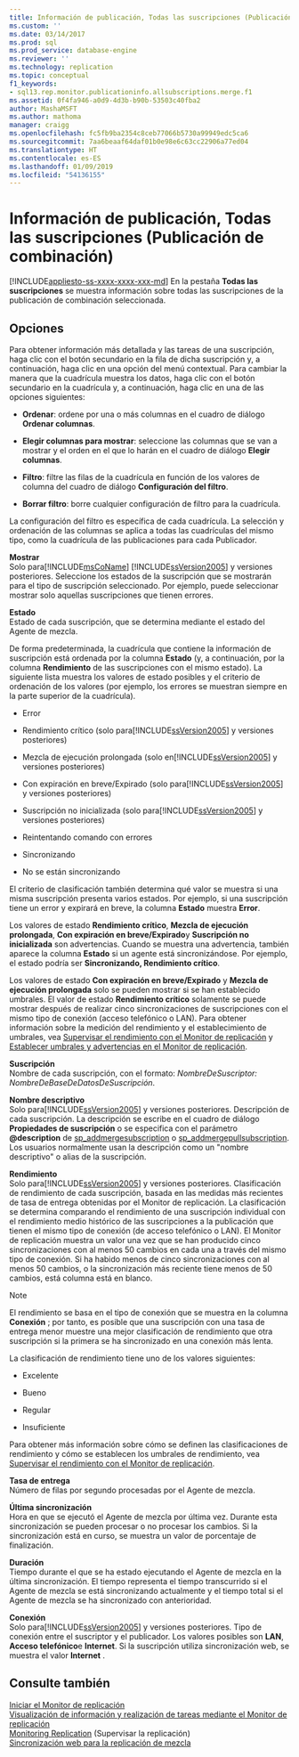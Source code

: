 ```yaml
---
title: Información de publicación, Todas las suscripciones (Publicación de combinación) | Microsoft Docs
ms.custom: ''
ms.date: 03/14/2017
ms.prod: sql
ms.prod_service: database-engine
ms.reviewer: ''
ms.technology: replication
ms.topic: conceptual
f1_keywords:
- sql13.rep.monitor.publicationinfo.allsubscriptions.merge.f1
ms.assetid: 0f4fa946-a0d9-4d3b-b90b-53503c40fba2
author: MashaMSFT
ms.author: mathoma
manager: craigg
ms.openlocfilehash: fc5fb9ba2354c8ceb77066b5730a99949edc5ca6
ms.sourcegitcommit: 7aa6beaaf64daf01b0e98e6c63cc22906a77ed04
ms.translationtype: HT
ms.contentlocale: es-ES
ms.lasthandoff: 01/09/2019
ms.locfileid: "54136155"
---
```

# <a name="publication-information-all-subscriptions-merge-publication"></a>Información de publicación, Todas las suscripciones (Publicación de combinación)
[!INCLUDE[appliesto-ss-xxxx-xxxx-xxx-md](../../includes/appliesto-ss-xxxx-xxxx-xxx-md.md)]
  En la pestaña **Todas las suscripciones** se muestra información sobre todas las suscripciones de la publicación de combinación seleccionada.  
  
## <a name="options"></a>Opciones  
 Para obtener información más detallada y las tareas de una suscripción, haga clic con el botón secundario en la fila de dicha suscripción y, a continuación, haga clic en una opción del menú contextual. Para cambiar la manera que la cuadrícula muestra los datos, haga clic con el botón secundario en la cuadrícula y, a continuación, haga clic en una de las opciones siguientes:  
  
-   **Ordenar**: ordene por una o más columnas en el cuadro de diálogo **Ordenar columnas**.  
  
-   **Elegir columnas para mostrar**: seleccione las columnas que se van a mostrar y el orden en el que lo harán en el cuadro de diálogo **Elegir columnas**.  
  
-   **Filtro**: filtre las filas de la cuadrícula en función de los valores de columna del cuadro de diálogo **Configuración del filtro**.  
  
-   **Borrar filtro**: borre cualquier configuración de filtro para la cuadrícula.  
  
 La configuración del filtro es específica de cada cuadrícula. La selección y ordenación de las columnas se aplica a todas las cuadrículas del mismo tipo, como la cuadrícula de las publicaciones para cada Publicador.  
  
 **Mostrar**  
 Solo para[!INCLUDE[msCoName](../../includes/msconame-md.md)] [!INCLUDE[ssVersion2005](../../includes/ssversion2005-md.md)] y versiones posteriores. Seleccione los estados de la suscripción que se mostrarán para el tipo de suscripción seleccionado. Por ejemplo, puede seleccionar mostrar solo aquellas suscripciones que tienen errores.  
  
 **Estado**  
 Estado de cada suscripción, que se determina mediante el estado del Agente de mezcla.  
  
 De forma predeterminada, la cuadrícula que contiene la información de suscripción está ordenada por la columna **Estado** (y, a continuación, por la columna **Rendimiento** de las suscripciones con el mismo estado). La siguiente lista muestra los valores de estado posibles y el criterio de ordenación de los valores (por ejemplo, los errores se muestran siempre en la parte superior de la cuadrícula).  
  
-   Error  
  
-   Rendimiento crítico (solo para[!INCLUDE[ssVersion2005](../../includes/ssversion2005-md.md)] y versiones posteriores)  
  
-   Mezcla de ejecución prolongada (solo en[!INCLUDE[ssVersion2005](../../includes/ssversion2005-md.md)] y versiones posteriores)  
  
-   Con expiración en breve/Expirado (solo para[!INCLUDE[ssVersion2005](../../includes/ssversion2005-md.md)] y versiones posteriores)  
  
-   Suscripción no inicializada (solo para[!INCLUDE[ssVersion2005](../../includes/ssversion2005-md.md)] y versiones posteriores)  
  
-   Reintentando comando con errores  
  
-   Sincronizando  
  
-   No se están sincronizando  
  
 El criterio de clasificación también determina qué valor se muestra si una misma suscripción presenta varios estados. Por ejemplo, si una suscripción tiene un error y expirará en breve, la columna **Estado** muestra **Error**.  
  
 Los valores de estado **Rendimiento crítico**, **Mezcla de ejecución prolongada**, **Con expiración en breve/Expirado**y **Suscripción no inicializada** son advertencias. Cuando se muestra una advertencia, también aparece la columna **Estado** si un agente está sincronizándose. Por ejemplo, el estado podría ser **Sincronizando, Rendimiento crítico**.  
  
 Los valores de estado **Con expiración en breve/Expirado** y **Mezcla de ejecución prolongada** solo se pueden mostrar si se han establecido umbrales. El valor de estado **Rendimiento crítico** solamente se puede mostrar después de realizar cinco sincronizaciones de suscripciones con el mismo tipo de conexión (acceso telefónico o LAN). Para obtener información sobre la medición del rendimiento y el establecimiento de umbrales, vea [Supervisar el rendimiento con el Monitor de replicación](../../relational-databases/replication/monitor/monitor-performance-with-replication-monitor.md) y [Establecer umbrales y advertencias en el Monitor de replicación](../../relational-databases/replication/monitor/set-thresholds-and-warnings-in-replication-monitor.md).  
  
 **Suscripción**  
 Nombre de cada suscripción, con el formato: *NombreDeSuscriptor: NombreDeBaseDeDatosDeSuscripción*.  
  
 **Nombre descriptivo**  
 Solo para[!INCLUDE[ssVersion2005](../../includes/ssversion2005-md.md)] y versiones posteriores. Descripción de cada suscripción. La descripción se escribe en el cuadro de diálogo **Propiedades de suscripción** o se especifica con el parámetro **@description** de [sp_addmergesubscription](../../relational-databases/system-stored-procedures/sp-addmergesubscription-transact-sql.md) o [sp_addmergepullsubscription](../../relational-databases/system-stored-procedures/sp-addmergepullsubscription-transact-sql.md). Los usuarios normalmente usan la descripción como un "nombre descriptivo" o alias de la suscripción.  
  
 **Rendimiento**  
 Solo para[!INCLUDE[ssVersion2005](../../includes/ssversion2005-md.md)] y versiones posteriores. Clasificación de rendimiento de cada suscripción, basada en las medidas más recientes de tasa de entrega obtenidas por el Monitor de replicación. La clasificación se determina comparando el rendimiento de una suscripción individual con el rendimiento medio histórico de las suscripciones a la publicación que tienen el mismo tipo de conexión (de acceso telefónico o LAN). El Monitor de replicación muestra un valor una vez que se han producido cinco sincronizaciones con al menos 50 cambios en cada una a través del mismo tipo de conexión. Si ha habido menos de cinco sincronizaciones con al menos 50 cambios, o la sincronización más reciente tiene menos de 50 cambios, está columna está en blanco.  
  
> [!NOTE]  
>  El rendimiento se basa en el tipo de conexión que se muestra en la columna **Conexión** ; por tanto, es posible que una suscripción con una tasa de entrega menor muestre una mejor clasificación de rendimiento que otra suscripción si la primera se ha sincronizado en una conexión más lenta.  
  
 La clasificación de rendimiento tiene uno de los valores siguientes:  
  
-   Excelente  
  
-   Bueno  
  
-   Regular  
  
-   Insuficiente  
  
 Para obtener más información sobre cómo se definen las clasificaciones de rendimiento y cómo se establecen los umbrales de rendimiento, vea [Supervisar el rendimiento con el Monitor de replicación](../../relational-databases/replication/monitor/monitor-performance-with-replication-monitor.md).  
  
 **Tasa de entrega**  
 Número de filas por segundo procesadas por el Agente de mezcla.  
  
 **Última sincronización**  
 Hora en que se ejecutó el Agente de mezcla por última vez. Durante esta sincronización se pueden procesar o no procesar los cambios. Si la sincronización está en curso, se muestra un valor de porcentaje de finalización.  
  
 **Duración**  
 Tiempo durante el que se ha estado ejecutando el Agente de mezcla en la última sincronización. El tiempo representa el tiempo transcurrido si el Agente de mezcla se está sincronizando actualmente y el tiempo total si el Agente de mezcla se ha sincronizado con anterioridad.  
  
 **Conexión**  
 Solo para[!INCLUDE[ssVersion2005](../../includes/ssversion2005-md.md)] y versiones posteriores. Tipo de conexión entre el suscriptor y el publicador. Los valores posibles son **LAN**, **Acceso telefónico**e **Internet**. Si la suscripción utiliza sincronización web, se muestra el valor **Internet** .  
  
## <a name="see-also"></a>Consulte también  
 [Iniciar el Monitor de replicación](../../relational-databases/replication/monitor/start-the-replication-monitor.md)   
 [Visualización de información y realización de tareas mediante el Monitor de replicación](../../relational-databases/replication/monitor/view-information-and-perform-tasks-replication-monitor.md)   
 [Monitoring Replication](../../relational-databases/replication/monitor/monitoring-replication.md)  (Supervisar la replicación)  
 [Sincronización web para la replicación de mezcla](../../relational-databases/replication/web-synchronization-for-merge-replication.md)  
  
  
